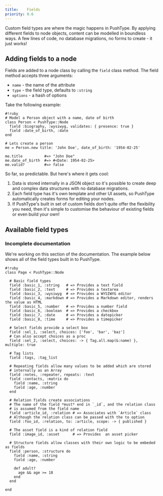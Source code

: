 ```yaml
---
title:    Fields
priority: 0.6
---
```


Custom field types are where the magic happens in PushType. By applying different fields to node objects, content can be modelled in boundless ways. A few lines of code, no database migrations, no forms to create - it just works!

## Adding fields to a node

Fields are added to a node class by calling the `field` class method. The field method accepts three arguments:

* `name` - the name of the attribute
* `type` - the field type, defaults to `:string`
* `options` - a hash of options

Take the following example:
  
    #!ruby
    # Model a Person object with a name, date of birth
    class Person < PushType::Node
      field :biography, :wysiwyg, validates: { presence: true }
      field :date_of_birth, :date
    end
    
    # Lets create a person
    me = Person.new title: 'John Doe', date_of_birth: '1954-02-25'
    
    me.title          #=> "John Doe"
    me.date_of_birth  #=> #<Date: 1954-02-25>
    me.valid?         #=> false

So far, so predictable. But here's where it gets cool:

1. Data is stored internally in a JSON object so it's possible to create deep and complex data structures with no database migrations.
2. Each field type has it's own template and other UI assets, so PushType automatically creates forms for editing your nodes.
3. If PushType's built in set of custom fields don't quite offer the flexibility you need, then it's simple to customise the behaviour of existing fields or even build your own!


## Available field types

<div class="panel callout warning">
  <h3>Incomplete documentation</h3>
  <p>We're working on this section of the documentation. The example below shows all of the field types built in to PushType.</p>
</div>

    #!ruby
    class Page < PushType::Node

      # Basic field types
      field :basic_1, :string   # => Provides a text field
      field :basic_2, :text     # => Provides a textarea
      field :basic_3, :wysiwyg  # => Provides a WYSIWYG editor
      field :basic_4, :markdown # => Provides a Markdown editor, renders the value as HTML
      field :basic_5, :number   # => Provides a number field
      field :basic_6, :boolean  # => Provides a checkbox
      field :basic_7, :date     # => Provides a datepicker
      field :basic_8, :time     # => Provides a timepicker

      # Select fields provide a select box
      field :sel_1, :select, choices: ['foo', 'bar', 'baz']
      # Can also accept choices as a proc
      field :sel_2, :select, choices: -> { Tag.all.map(&:name) }, multiple: true

      # Tag lists
      field :tags, :tag_list

      # Repeating fields allow many values to be added which are stored
      # internally as an Array
      field :notes, :repeater, repeats: :text
      field :contacts, :matrix do
        field :name, :string
        field :age, :number
      end

      # Relation fields create associations
      # The name of the field *must* end in `_id`, and the relation class
      # is assumed from the field name
      field :article_id, :relation # => Associates with `Article` class
      # Although the relation class can be passed with the to option
      field :foo_id, :relation, to: :article, scope: -> { published }

      # The asset field is a kind of relation field
      field :image_id, :asset      # => Provides  an asset picker

      # Structure fields allow classes with their own logic to be embeded as fields
      field :person, :structure do
        field :name, :string
        field :age, :number

        def adult?
          age && age >= 18
        end
      end

    end
